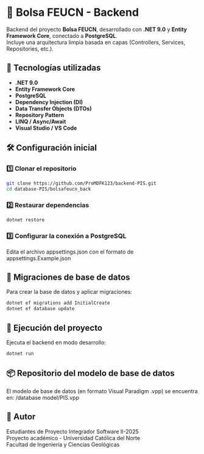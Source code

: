 # 🧩 Bolsa FEUCN - Backend
Backend del proyecto **Bolsa FEUCN**, desarrollado con **.NET 9.0** y **Entity Framework Core**, conectado a **PostgreSQL**.  
Incluye una arquitectura limpia basada en capas (Controllers, Services, Repositories, etc.).

## 🚀 Tecnologías utilizadas
- **.NET 9.0**
- **Entity Framework Core**
- **PostgreSQL**
- **Dependency Injection (DI)**
- **Data Transfer Objects (DTOs)**
- **Repository Pattern**
- **LINQ / Async/Await**
- **Visual Studio / VS Code**

## 🛠️ Configuración inicial
### 1️⃣ Clonar el repositorio
```bash
git clone https://github.com/ProMDFK123/backend-PIS.git
cd database-PIS/bolsafeucn_back
```
### 2️⃣ Restaurar dependencias
```bash
dotnet restore
```
### 3️⃣ Configurar la conexión a PostgreSQL
Edita el archivo appsettings.json con el formato de appsettings.Example.json

## 🧩 Migraciones de base de datos
Para crear la base de datos y aplicar migraciones:
```bash
dotnet ef migrations add InitialCreate
dotnet ef database update
```

## 🧪 Ejecución del proyecto
Ejecuta el backend en modo desarrollo:
```bash
dotnet run
```

## 📦 Repositorio del modelo de base de datos
El modelo de base de datos (en formato Visual Paradigm .vpp) se encuentra en: /database model/PIS.vpp

## 🧠 Autor
Estudiantes de Proyecto Integrador Software II-2025  
Proyecto académico - Universidad Católica del Norte  
Facultad de Ingeniería y Ciencias Geológicas
